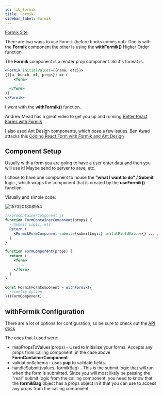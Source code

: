 ```yaml
---
id: lib_formik
title: Formik
sidebar_label: Formik
---
```




[Formik Site](https://jaredpalmer.com/formik/docs/overview)

There are two ways to use Formik (before hooks comes out).  One is with the **Formik** component the other is using the **withFormik()** Higher Order function.

The **Formik** component is a render prop component.  So it's format is:

```jsx
<Formik initialValues={{name, etc}}>
{({a, bunch, of, props}) => (
	<form>
  	....
  </form>
)}
</Formik>
```



I went with the **withFormik()** function.

Andrew Mead has a great video to get you up and running [Better React Forms with Formik](https://www.youtube.com/watch?v=yNiJkjEwmpw)

I also used Ant Design components, which pose a few issues.  Ben Awad attacks this [Coding React Form with Formik and Ant Design](https://www.youtube.com/watch?v=pbCrDBQFU_A)

## Component Setup

Usually with a form you are going to have a user enter data and then you will use it!  Maybe send to server to save, etc.

I chose to have one component to house the **"what I want to do" / Submit** logic , which wraps the component that is created by the **useFormik()** function.

Visually and simple code:

![1570201808954](C:\Users\mark.mccoid\Documents\GitHub\myCodeDocs\docs\assets\formik_1570201808954.png)

```jsx
//FormContainerComponent.js
function FormContainerComponent(props) {
  //Submit Logic, etc
  Return (
  	<FormikFormComponent submit={submitLogic} initalFieldValue={} ... />
  )
} 

function FormComponent(props) {
  return (
  	<form>
     ....
    </form>
  )
}

const FormikFormComponent = withFormik({
  //config option
})(FormComponent);
```

## withFormik Configuration

There are a lot of options for configuration, so be sure to check out the [API docs](https://jaredpalmer.com/formik/docs/api/withformik)

The ones that I used were:

- mapPropsToValues(props) - Used to initialize your forms.  Accepts any props from calling component, in the case above **FormContainerComponent**
- validationSchema - uses **yup** to validate fields.
- handleSubmit(values, formikBag) - This is the submit logic that will run when the form is submitted.  Since you will most likely be passing the "real" submit logic from the calling component, you need to know that the **formikBag** object has a props object in it that you can use to access any props from the calling component.